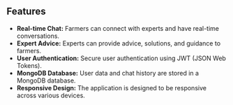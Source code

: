 

## Features
- **Real-time Chat:** Farmers can connect with experts and have real-time conversations.
- **Expert Advice:** Experts can provide advice, solutions, and guidance to farmers.
- **User Authentication:** Secure user authentication using JWT (JSON Web Tokens).
- **MongoDB Database:** User data and chat history are stored in a MongoDB database.
- **Responsive Design:** The application is designed to be responsive across various devices.
